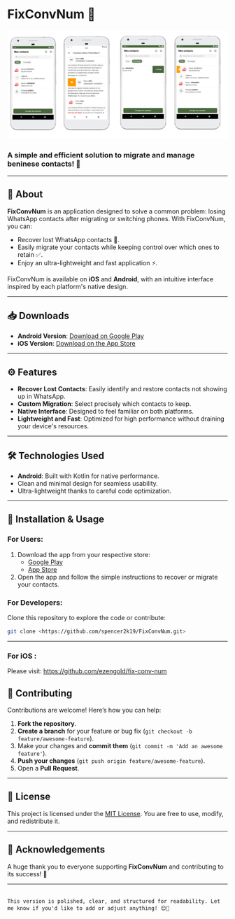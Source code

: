 # FixConvNum 🚀

![Frame 1.png](Frame_1.png)

### A simple and efficient solution to migrate and manage beninese contacts! 📲

---

## 📖 About

**FixConvNum** is an application designed to solve a common problem: losing WhatsApp contacts after migrating or switching phones. With FixConvNum, you can:

- Recover lost WhatsApp contacts 📱.
- Easily migrate your contacts while keeping control over which ones to retain ✅.
- Enjoy an ultra-lightweight and fast application  ⚡.

FixConvNum is available on **iOS** and **Android**, with an intuitive interface inspired by each platform's native design.

---

## 📥 Downloads

- **Android Version**: [Download on Google Play](https://play.google.com/store/apps/details?id=com.yanncer.fixconvnum&pcampaignid=web_share)
- **iOS Version**: [Download on the App Store](https://apps.apple.com/app/id6738954815)

---

## ⚙️ Features

- **Recover Lost Contacts**: Easily identify and restore contacts not showing up in WhatsApp.
- **Custom Migration**: Select precisely which contacts to keep.
- **Native Interface**: Designed to feel familiar on both platforms.
- **Lightweight and Fast**: Optimized for high performance without draining your device's resources.

---

## 🛠️ Technologies Used

- **Android**: Built with Kotlin for native performance.
- Clean and minimal design for seamless usability.
- Ultra-lightweight thanks to careful code optimization.

---

## 🚀 Installation & Usage

### For Users:

1. Download the app from your respective store:
    - [Google Play](https://play.google.com/store/apps/details?id=com.yanncer.fixconvnum&pcampaignid=web_share)
    - [App Store](https://apps.apple.com/app/id6738954815)
2. Open the app and follow the simple instructions to recover or migrate your contacts.

### For Developers:

Clone this repository to explore the code or contribute:

```bash
git clone <https://github.com/spencer2k19/FixConvNum.git>

```

---

### For iOS :

Please visit: https://github.com/ezengold/fix-conv-num

## 🌟 Contributing

Contributions are welcome! Here’s how you can help:

1. **Fork the repository**.
2. **Create a branch** for your feature or bug fix (`git checkout -b feature/awesome-feature`).
3. Make your changes and **commit them** (`git commit -m 'Add an awesome feature'`).
4. **Push your changes** (`git push origin feature/awesome-feature`).
5. Open a **Pull Request**.

---

## 📜 License

This project is licensed under the [MIT License](https://chatgpt.com/c/LICENSE). You are free to use, modify, and redistribute it.

---

## 🌟 Acknowledgements

A huge thank you to everyone supporting **FixConvNum** and contributing to its success! 🎉

---

```

This version is polished, clear, and structured for readability. Let me know if you'd like to add or adjust anything! 😊🚀

```
